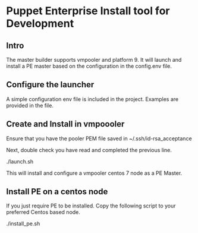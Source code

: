 # Puppet Enterprise Install tool for Development

## Intro

The master builder supports vmpooler and platform 9. It will launch and install a PE master based on the 
configuration in the config.env file.

## Configure the launcher

A simple configuration env file is included in the project. Examples are provided in the file.

## Create and Install in vmpoooler

Ensure that you have the pooler PEM file saved in ~/.ssh/id-rsa_acceptance

Next, double check you have read and completed the previous line.

./launch.sh

This will install and configure a vmpooler centos 7 node as a PE Master.

## Install PE on a centos node

If you just require PE to be installed. Copy the following script to your
preferred Centos based node.

./install_pe.sh


